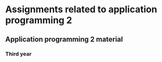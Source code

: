 # Assignments related to application programming 2



## Application programming 2 material


### Third year
